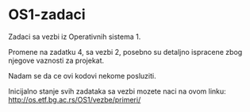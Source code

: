 # OS1-zadaci
Zadaci sa vezbi iz Operativnih sistema 1.

Promene na zadatku 4, sa vezbi 2, posebno su detaljno ispracene zbog njegove vaznosti za projekat.

Nadam se da ce ovi kodovi nekome posluziti.

Inicijalno stanje svih zadataka sa vezbi mozete naci na ovom linku: http://os.etf.bg.ac.rs/OS1/vezbe/primeri/

